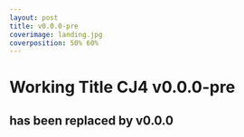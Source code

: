 ```yaml
---
layout: post
title: v0.0.0-pre
coverimage: landing.jpg
coverposition: 50% 60%
---
```

# Working Title CJ4 v0.0.0-pre
## has been replaced by v0.0.0